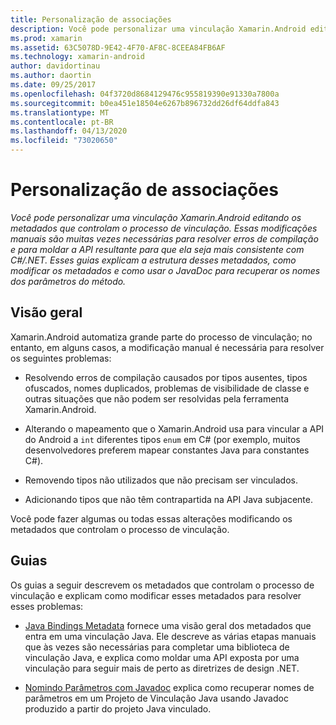 ```yaml
---
title: Personalização de associações
description: Você pode personalizar uma vinculação Xamarin.Android editando os metadados que controlam o processo de vinculação. Essas modificações manuais são muitas vezes necessárias para resolver erros de compilação e para moldar a API resultante para que ela seja mais consistente com C#/.NET. Esses guias explicam a estrutura desses metadados, como modificar os metadados e como usar o JavaDoc para recuperar os nomes dos parâmetros do método.
ms.prod: xamarin
ms.assetid: 63C5078D-9E42-4F70-AF8C-8CEEA84FB6AF
ms.technology: xamarin-android
author: davidortinau
ms.author: daortin
ms.date: 09/25/2017
ms.openlocfilehash: 04f3720d8684129476c955819390e91330a7800a
ms.sourcegitcommit: b0ea451e18504e6267b896732dd26df64ddfa843
ms.translationtype: MT
ms.contentlocale: pt-BR
ms.lasthandoff: 04/13/2020
ms.locfileid: "73020650"
---
```

# <a name="customizing-bindings"></a>Personalização de associações

_Você pode personalizar uma vinculação Xamarin.Android editando os metadados que controlam o processo de vinculação. Essas modificações manuais são muitas vezes necessárias para resolver erros de compilação e para moldar a API resultante para que ela seja mais consistente com C#/.NET. Esses guias explicam a estrutura desses metadados, como modificar os metadados e como usar o JavaDoc para recuperar os nomes dos parâmetros do método._

## <a name="overview"></a>Visão geral

Xamarin.Android automatiza grande parte do processo de vinculação; no entanto, em alguns casos, a modificação manual é necessária para resolver os seguintes problemas:

- Resolvendo erros de compilação causados por tipos ausentes, tipos ofuscados, nomes duplicados, problemas de visibilidade de classe e outras situações que não podem ser resolvidas pela ferramenta Xamarin.Android. 

- Alterando o mapeamento que o Xamarin.Android usa para vincular a API do Android a `int` diferentes tipos `enum` em C# (por exemplo, muitos desenvolvedores preferem mapear constantes Java para constantes C#).

- Removendo tipos não utilizados que não precisam ser vinculados. 

- Adicionando tipos que não têm contrapartida na API Java subjacente. 

Você pode fazer algumas ou todas essas alterações modificando os metadados que controlam o processo de vinculação.

## <a name="guides"></a>Guias

Os guias a seguir descrevem os metadados que controlam o processo de vinculação e explicam como modificar esses metadados para resolver esses problemas:

- [Java Bindings Metadata](~/android/platform/binding-java-library/customizing-bindings/java-bindings-metadata.md) fornece uma visão geral dos metadados que entra em uma vinculação Java.
    Ele descreve as várias etapas manuais que às vezes são necessárias para completar uma biblioteca de vinculação Java, e explica como moldar uma API exposta por uma vinculação para seguir mais de perto as diretrizes de design .NET.

- [Nomindo Parâmetros com Javadoc](~/android/platform/binding-java-library/customizing-bindings/naming-parameters-with-javadoc.md) explica como recuperar nomes de parâmetros em um Projeto de Vinculação Java usando Javadoc produzido a partir do projeto Java vinculado.
